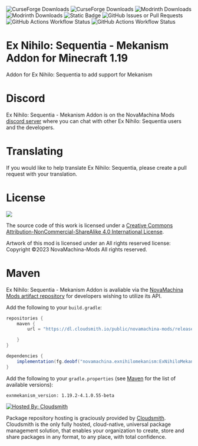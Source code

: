 ![CurseForge Downloads](https://img.shields.io/curseforge/dt/430787?style=for-the-badge&logo=curseforge)
![CurseForge Downloads](https://img.shields.io/curseforge/game-versions/430787?style=for-the-badge&logo=curseforge)
![Modrinth Downloads](https://img.shields.io/modrinth/dt/3MbBTiGC?style=for-the-badge&logo=modrinth)
![Modrinth Downloads](https://img.shields.io/modrinth/game-versions/3MbBTiGC?style=for-the-badge&logo=modrinth)
![Static Badge](https://img.shields.io/badge/license-CC_BY--NC--SA_4.0-green?style=for-the-badge)
![GitHub Issues or Pull Requests](https://img.shields.io/github/issues/NovaMachina-Mods/ExNihiloMekanism?style=for-the-badge&logo=github)
![GitHub Actions Workflow Status](https://img.shields.io/github/actions/workflow/status/NovaMachina-Mods/ExNihiloMekanism/build_1_20.yaml?style=for-the-badge&logo=github&label=1.20%20Build)
![GitHub Actions Workflow Status](https://img.shields.io/github/actions/workflow/status/NovaMachina-Mods/ExNihiloMekanism/build_1_20_dev.yaml?style=for-the-badge&logo=github&label=1.20-dev%20Build)


# Ex Nihilo: Sequentia - Mekanism Addon for Minecraft 1.19

Addon for Ex Nihilo: Sequentia to add support for Mekanism

# Discord

Ex Nihilo: Sequentia - Mekanism Addon is on the NovaMachina Mods [discord server](https://discord.gg/CJyAkuw) where you can chat with other Ex Nihilo: Sequentia users and the developers.

# Translating

If you would like to help translate Ex Nihilo: Sequentia, please create a pull request with your translation.

# License

[![](https://i.creativecommons.org/l/by-nc-sa/4.0/88x31.png)](http://creativecommons.org/licenses/by-nc-sa/4.0/)

The source code of this work is licensed under a [Creative Commons Attribution-NonCommercial-ShareAlike 4.0 International License](http://creativecommons.org/licenses/by-nc-sa/4.0/).

Artwork of this mod is licensed under an All rights reserved license: Copyright &copy;2023 NovaMachina-Mods All rights reserved.

# Maven

Ex Nihilo: Sequentia - Mekanism Addon is avaliable via the [NovaMachina Mods artifact repository](https://cloudsmith.io/~novamachina-mods/repos/release/packages/) for developers wishing to utilize its API.

Add the following to your `build.gradle`:

```groovy
repositories {
    maven {
        url = "https://dl.cloudsmith.io/public/novamachina-mods/release/maven/"

    }
}

dependencies {
    implementation(fg.deobf("novamachina.exnihilomekanism:ExNihiloMekanism:${exmekanism_version}"))
}
```

Add the following to your `gradle.properties` (see [Maven](https://cloudsmith.io/~novamachina-mods/repos/release/packages/) for the list of available versions):

```properties
exnmekanism_version: 1.19.2-4.1.0.55-beta
```

[![Hosted By: Cloudsmith](https://img.shields.io/badge/OSS%20hosting%20by-cloudsmith-blue?logo=cloudsmith&style=for-the-badge)](https://cloudsmith.com)

Package repository hosting is graciously provided by  [Cloudsmith](https://cloudsmith.com).
Cloudsmith is the only fully hosted, cloud-native, universal package management solution, that
enables your organization to create, store and share packages in any format, to any place, with total
confidence.
